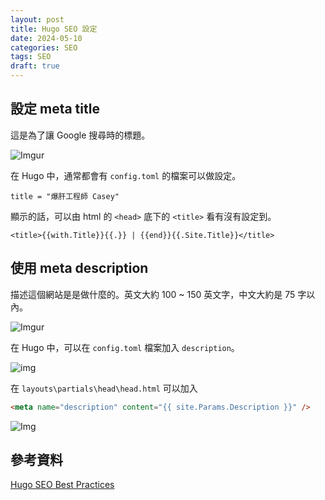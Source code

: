 ```yaml
---
layout: post
title: Hugo SEO 設定
date: 2024-05-10
categories: SEO
tags: SEO
draft: true
---
```


## 設定 meta title

這是為了讓 Google 搜尋時的標題。

![Imgur](https://i.imgur.com/5KYU6Qk.png)

在 Hugo 中，通常都會有 `config.toml` 的檔案可以做設定。

`title = "爆肝工程師 Casey"`

顯示的話，可以由 html 的 `<head>` 底下的 `<title>` 看有沒有設定到。

`<title>{{with.Title}}{{.}} | {{end}}{{.Site.Title}}</title> `

## 使用 meta description

描述這個網站是是做什麼的。英文大約 100 ~ 150 英文字，中文大約是 75 字以內。

![Imgur](https://i.imgur.com/v7WX3uN.png)

在 Hugo 中，可以在 `config.toml` 檔案加入 `description`。

![img](https://i.imgur.com/QOQUvuq.png)

在 `layouts\partials\head\head.html` 可以加入

```html
<meta name="description" content="{{ site.Params.Description }}" />
```

![Img](https://i.imgur.com/hXeNhHQ.png)



## 參考資料
[Hugo SEO Best Practices](https://cloudcannon.com/tutorials/hugo-seo-best-practices/)